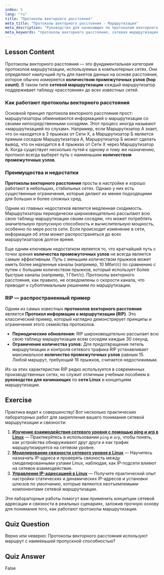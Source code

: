 ```yaml
---
index: 5
lang: "ru"
title: "Протоколы векторного расстояния"
meta_title: "Протоколы векторного расстояния - Маршрутизация"
meta_description: "Руководство для начинающих по протоколам векторного расстояния в сетевой маршрутизации. Этот учебник объясняет, как протоколы, такие как RIP, используют счетчик переходов для определения маршрутов, и рассматривает их ограничения для современной сети Linux."
meta_keywords: "протоколы векторного расстояния, сетевая маршрутизация, RIP, протокол маршрутной информации, счетчик переходов, сеть Linux, руководство для начинающих, учебник"
---
```


## Lesson Content

Протоколы векторного расстояния — это фундаментальная категория протоколов маршрутизации, используемых в компьютерных сетях. Они определяют наилучший путь для пакетов данных на основе расстояния, которое обычно измеряется **количеством промежуточных узлов (hop count)**. В таком типе **сетевой маршрутизации** каждый маршрутизатор поддерживает таблицу «расстояния» до всех известных сетей.

### Как работают протоколы векторного расстояния

Основной принцип протокола векторного расстояния прост: маршрутизаторы обмениваются информацией о маршрутизации со своими непосредственными соседями. Этот процесс иногда называют «маршрутизацией по слухам». Например, если Маршрутизатор А знает, что он находится в 3 прыжках от Сети X, а Маршрутизатор Б является прямым соседом Маршрутизатора А, Маршрутизатор Б может сделать вывод, что он находится в 4 прыжках от Сети X через Маршрутизатор А. Когда существует несколько путей к одному и тому же назначению, протокол всегда выберет путь с наименьшим **количеством промежуточных узлов**.

### Преимущества и недостатки

**Протоколы векторного расстояния** просты в настройке и хорошо работают в небольших, стабильных сетях. Однако у них есть существенные ограничения, которые делают их менее подходящими для больших и более сложных сред.

Одним из главных недостатков является медленная сходимость. Маршрутизаторы периодически широковещательно рассылают всю свою таблицу маршрутизации своим соседям, что может потреблять значительную пропускную способность и вычислительную мощность, особенно по мере роста сети. Если происходит изменение в сети, информация об этом может распространяться до всех маршрутизаторов долгое время.

Еще одним ключевым недостатком является то, что кратчайший путь с точки зрения **количества промежуточных узлов** не всегда является самым эффективным. Путь с меньшим количеством прыжков может иметь более медленные каналы (например, 10 Мбит/с) по сравнению с путем с большим количеством прыжков, который использует более быстрые каналы (например, 1 Гбит/с). Протоколы векторного расстояния, как правило, не осведомлены о скорости канала, что приводит к субоптимальным решениям по маршрутизации.

### RIP — распространенный пример

Одним из самых известных **протоколов векторного расстояния** является **Протокол информации о маршрутизации (RIP)**. Это классический пример, который наглядно демонстрирует принципы и ограничения этого семейства протоколов.

- **Периодические обновления:** RIP широковещательно рассылает всю свою таблицу маршрутизации всем соседям каждые 30 секунд.
- **Ограничение количества узлов:** Для предотвращения петель маршрутизации и контроля сетевого трафика RIP устанавливает максимальное **количество промежуточных узлов** равным 15. Любой маршрут, требующий 16 прыжков, считается недостижимым.

Из-за этих характеристик RIP редко используется в современных производственных сетях, но служит отличным учебным пособием в **руководстве для начинающих** по **сети Linux** и концепциям маршрутизации.

## Exercise

Практика ведет к совершенству! Вот несколько практических лабораторных работ для закрепления вашего понимания сетевой маршрутизации и связности:

1. **[Изучение взаимодействия сетевого уровня с помощью ping и arp в Linux](https://labex.io/ru/labs/comptia-explore-network-layer-interaction-with-ping-and-arp-in-linux-592746)** — Практикуйтесь в использовании `ping` и `arp`, чтобы понять, как устройства обнаруживают друг друга и как трафик маршрутизируется на сетевом уровне.
2. **[Моделирование связности сетевого уровня в Linux](https://labex.io/ru/labs/comptia-simulate-network-layer-connectivity-in-linux-592752)** — Научитесь назначать IP-адреса и проверять связность между смоделированными узлами Linux, наблюдая, как IP-подсети влияют на сетевое взаимодействие.
3. **[Управление IP-адресацией в Linux](https://labex.io/ru/labs/comptia-manage-ip-addressing-in-linux-592736)** — Получите практический опыт настройки статических и динамических IP-адресов и установки шлюзов по умолчанию, которые являются неотъемлемыми компонентами сетевой маршрутизации.

Эти лабораторные работы помогут вам применить концепции сетевой адресации и связности в реальных сценариях, заложив прочную основу для понимания того, как работают протоколы маршрутизации.

## Quiz Question

Верно или неверно: Протоколы векторного расстояния используют маршрут с наименьшей пропускной способностью?

## Quiz Answer

False
